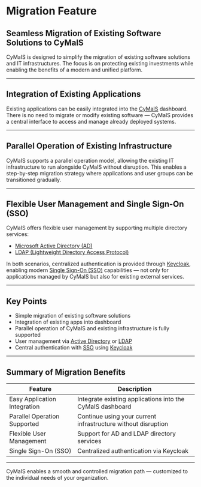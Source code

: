 # Migration Feature

## Seamless Migration of Existing Software Solutions to CyMaIS

CyMaIS is designed to simplify the migration of existing software solutions and IT infrastructures. The focus is on protecting existing investments while enabling the benefits of a modern and unified platform.

---

## Integration of Existing Applications

Existing applications can be easily integrated into the [CyMaIS](https://example.com) dashboard. There is no need to migrate or modify existing software — CyMaIS provides a central interface to access and manage already deployed systems.

---

## Parallel Operation of Existing Infrastructure

CyMaIS supports a parallel operation model, allowing the existing IT infrastructure to run alongside CyMaIS without disruption. This enables a step-by-step migration strategy where applications and user groups can be transitioned gradually.

---

## Flexible User Management and Single Sign-On (SSO)

CyMaIS offers flexible user management by supporting multiple directory services:

- [Microsoft Active Directory (AD)](https://en.wikipedia.org/wiki/Active_Directory)
- [LDAP (Lightweight Directory Access Protocol)](https://en.wikipedia.org/wiki/Lightweight_Directory_Access_Protocol)

In both scenarios, centralized authentication is provided through [Keycloak](https://www.keycloak.org/), enabling modern [Single Sign-On (SSO)](https://en.wikipedia.org/wiki/Single_sign-on) capabilities — not only for applications managed by CyMaIS but also for existing external services.

---

## Key Points

- Simple migration of existing software solutions
- Integration of existing apps into dashboard 
- Parallel operation of CyMaIS and existing infrastructure is fully supported  
- User management via [Active Directory](https://en.wikipedia.org/wiki/Active_Directory) or [LDAP](https://en.wikipedia.org/wiki/Lightweight_Directory_Access_Protocol)  
- Central authentication with [SSO](https://en.wikipedia.org/wiki/Single_sign-on) using [Keycloak](https://www.keycloak.org/)  

---

## Summary of Migration Benefits

| Feature                         | Description                                                       |
|--------------------------------|-------------------------------------------------------------------|
| Easy Application Integration   | Integrate existing applications into the CyMaIS dashboard         |
| Parallel Operation Supported   | Continue using your current infrastructure without disruption     |
| Flexible User Management       | Support for AD and LDAP directory services                        |
| Single Sign-On (SSO)           | Centralized authentication via Keycloak                           |

---

CyMaIS enables a smooth and controlled migration path — customized to the individual needs of your organization.